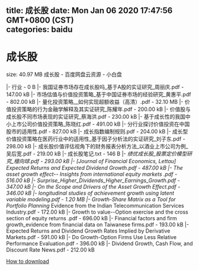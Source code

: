 
title: 成长股
date: Mon Jan 06 2020 17:47:56 GMT+0800 (CST)    
categories: baidu
---

# 成长股
size: 40.97 MB
 成长股 - 百度网盘云资源 - 小白盘
 
|- 行业 - 0 B
|- 我国证券市场存在成长股吗_基于A股的实证研究_周丽庆.pdf - 147.00 kB
|- 市场估值与价值投资策略_基于中国证券市场的经验研究_黄惠平.pdf - 802.00 kB
|- 量化投资策略__如何实现超额收益（高清）.pdf - 32.10 MB
|- 价值投资策略的行为金融学解释及其实证研究_陈耀年.pdf - 200.00 kB
|- 价值股与成长股不同市场表现的实证研究_蔡海洪.pdf - 230.00 kB
|- 基于成长性的我国中小上市公司价值投资策略_陈晓红.pdf - 491.00 kB
|- 分行业探讨价值投资在中国股市的适用性.pdf - 827.00 kB
|- 成长指数编制规则.pdf - 204.00 kB
|- 成长型价值投资策略在医药行业中的适用性_基于因子分析法的实证研究_刘子东.pdf - 298.00 kB
|- 成长股价值评估视角下的财务报表分析方法_以酒业上市公司为例_吴后宽.pdf - 219.00 kB
|- 成长股笔记.txt - 146 B
|- _绩优成长股_股票定价模型研究_檀向球.pdf - 293.00 kB
|- [Journal of Financial Economics, Lettau] Expected Returns and Expected Dividend Growth.pdf - 487.00 kB
|- The asset growth effect-- Insights from international equity markets .pdf - 516.00 kB
|- Surprise_Higher_Dividends_Higher_Earnings_Growth.pdf - 347.00 kB
|- On the Scope and Drivers of the Asset Growth Effect.pdf - 346.00 kB
|- longitudinal studies of achievement growth using latent variable modeling.pdf - 1.20 MB
|- Growth-Share Matrix as a Tool for Portfolio  Planning_ Evidence from the Indian  Telecommunication Services Industry.pdf - 172.00 kB
|- Growth to value--Option exercise and the cross section of equity returns .pdf - 696.00 kB
|- Financial factors and firm growth_evidence from financial data on Taiwanese firms.pdf - 193.00 kB
|- Expected Returns and Dividend Growth Rates Implied by Derivative Markets.pdf - 591.00 kB
|- Do Growth-Option Firms Use Less Relative Performance Evaluation.pdf - 396.00 kB
|- Dividend Growth, Cash Flow, and Discount Rate News.pdf - 212.00 kB

[How to download](https://bpcam.bemobtrk.com/go/2ceec3aa-1ca2-46d6-b9ff-aaa5c184517c?jno=1082)
